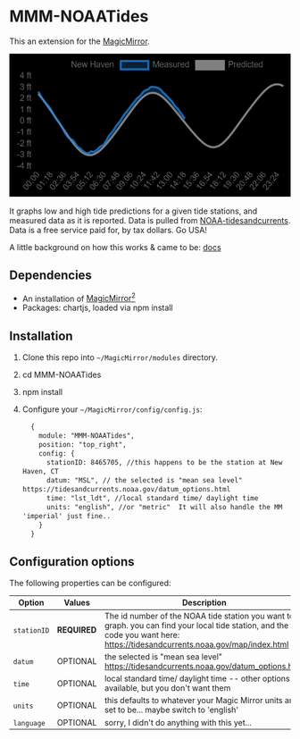 # MMM-NOAATides

This an extension for the [MagicMirror](https://github.com/MichMich/MagicMirror).

![Alt text](Capture.PNG?raw=true "MMM-NOAATides screenshot")

It graphs low and high tide predictions for a given tide stations, and measured data as it is reported. Data is pulled from [NOAA-tidesandcurrents](https://tidesandcurrents.noaa.gov/map/index.html). Data is a free service paid for, by tax dollars. Go USA!

A little background on how this works & came to be: [docs](https://crice009.github.io/MMM-NOAATides/)

## Dependencies

* An installation of [MagicMirror<sup>2</sup>](https://github.com/MichMich/MagicMirror)
* Packages: chartjs, loaded via npm install

## Installation

1. Clone this repo into `~/MagicMirror/modules` directory.
2. cd MMM-NOAATides
3. npm install
4. Configure your `~/MagicMirror/config/config.js`:

    ```
      {
        module: "MMM-NOAATides",
        position: "top_right",
        config: {
          stationID: 8465705, //this happens to be the station at New Haven, CT
          datum: "MSL", // the selected is "mean sea level" https://tidesandcurrents.noaa.gov/datum_options.html
          time: "lst_ldt", //local standard time/ daylight time
          units: "english", //or "metric"  It will also handle the MM 'imperial' just fine..
        }
      }
    ```

## Configuration options

The following properties can be configured:

| **Option** | **Values** | **Description** |
| --- | --- | --- |
| `stationID` | **REQUIRED** | The id number of the NOAA tide station you want to graph. you can find your local tide station, and the code you want here: https://tidesandcurrents.noaa.gov/map/index.html
| `datum` | OPTIONAL | the selected is "mean sea level" https://tidesandcurrents.noaa.gov/datum_options.html
| `time` | OPTIONAL | local standard time/ daylight time -- other options available, but you don't want them
| `units` | OPTIONAL | this defaults to whatever your Magic Mirror units are set to be... maybe switch to 'english'
| `language` | OPTIONAL | sorry, I didn't do anything with this yet...